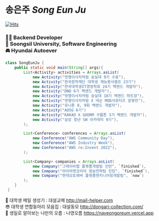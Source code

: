 # 송은주 *Song Eun Ju* <br> 

[![Hits](https://hits.seeyoufarm.com/api/count/incr/badge.svg?url=https%3A%2F%2Fgithub.com%2FSong-EunJu&count_bg=%233FB5E7&title_bg=%23000000&icon=ghostery.svg&icon_color=%23FFFFFF&title=%EB%B0%A9%EB%AC%B8%ED%95%9C%EA%B1%B0+%EB%93%A4%EC%BC%B0+%EC%86%A1&edge_flat=false)](https://hits.seeyoufarm.com)

<h3> 👩‍💻 Backend Developer <br>
 🏫 Soongsil University, Software Engineering <br>
 🚘 Hyundai Autoever
 </h3>
 
 
```java
class SongEunJu {
    public static void main(String[] args){
        List<Activity> activities = Arrays.asList(
            new Activity("멋쟁이사자처럼 숭실대 9기 수료"),
            new Activity("한국장학재단 대학생 재능봉사캠프 23기")
            new Activity("한국대학생IT경영학회 24기 백엔드 개발자"),
            new Activity("DND 6기 백엔드 개발자"),
            new Activity("멋쟁이사자처럼 숭실대 10기 백엔드 파트장"),
            new Activity("멋쟁이사자처럼 X 넥슨 MOD서포터즈 운영진"),
            new Activity("유니톤 8, 9회 백엔드 개발자"),
            new Activity("AUSG 6기")
            new Activity("KAKAO X GOORM 구름톤 3기 백엔드 개발자"),
            new Activity("삼성 청년 SW 아카데미 9기"),
        );

        List<Conference> conferences = Arrays.asList(
            new Conference("AWS Community Day"),
            new Conference("AWS Industry Week"),
            new Conference("AWS re:Invent 2022"),
        );

        List<Company> companies = Arrays.asList(
            new Company("그레이비랩 플랫폼개발팀 인턴", `finished`),
            new Company("아이마켓코리아 정보전략팀 인턴", `finished`),
            new Company("현대오토에버 플랫폼엔지니어링개발팀", `now`)
        );        
    }
 }
```


📨 대학생 메일 생성기 : 대설교메 http://mail-helper.com <br>
😎 대학생 연합동아리 모음집 : 대설동모 http://dongari-collection.com/ <br>
🗻 생일로 알아보는 나만의 오름 : 나영오름 https://nayeongoreum.vercel.app
